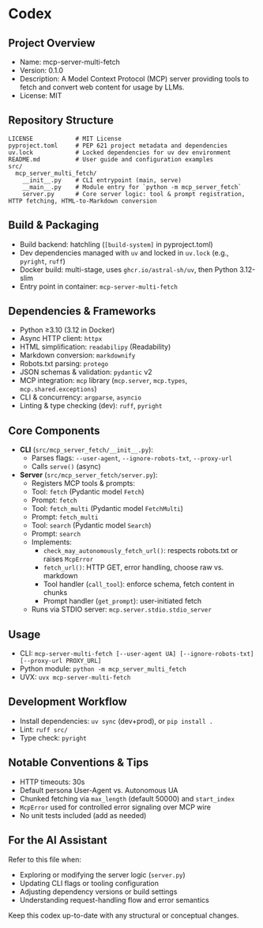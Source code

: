  # Codex

 ## Project Overview
 - Name: mcp-server-multi-fetch
 - Version: 0.1.0
 - Description: A Model Context Protocol (MCP) server providing tools to fetch and convert web content for usage by LLMs.
 - License: MIT

 ## Repository Structure
 ```
 LICENSE            # MIT License
 pyproject.toml     # PEP 621 project metadata and dependencies
 uv.lock            # Locked dependencies for uv dev environment
 README.md          # User guide and configuration examples
 src/
   mcp_server_multi_fetch/
     __init__.py    # CLI entrypoint (main, serve)
     __main__.py    # Module entry for `python -m mcp_server_fetch`
     server.py      # Core server logic: tool & prompt registration, HTTP fetching, HTML-to-Markdown conversion
 ```

 ## Build & Packaging
 - Build backend: hatchling (`[build-system]` in pyproject.toml)
 - Dev dependencies managed with `uv` and locked in `uv.lock` (e.g., `pyright`, `ruff`)
 - Docker build: multi-stage, uses `ghcr.io/astral-sh/uv`, then Python 3.12-slim
 - Entry point in container: `mcp-server-multi-fetch`

 ## Dependencies & Frameworks
 - Python ≥3.10 (3.12 in Docker)
 - Async HTTP client: `httpx`
 - HTML simplification: `readabilipy` (Readability)
 - Markdown conversion: `markdownify`
 - Robots.txt parsing: `protego`
 - JSON schemas & validation: `pydantic` v2
 - MCP integration: `mcp` library (`mcp.server`, `mcp.types`, `mcp.shared.exceptions`)
 - CLI & concurrency: `argparse`, `asyncio`
 - Linting & type checking (dev): `ruff`, `pyright`

 ## Core Components
 - **CLI** (`src/mcp_server_fetch/__init__.py`):
   - Parses flags: `--user-agent`, `--ignore-robots-txt`, `--proxy-url`
   - Calls `serve()` (async)
 - **Server** (`src/mcp_server_fetch/server.py`):
    - Registers MCP tools & prompts:
    - Tool: `fetch` (Pydantic model `Fetch`)
    - Prompt: `fetch`
    - Tool: `fetch_multi` (Pydantic model `FetchMulti`)
    - Prompt: `fetch_multi`
    - Tool: `search` (Pydantic model `Search`)
    - Prompt: `search`
   - Implements:
     - `check_may_autonomously_fetch_url()`: respects robots.txt or raises `McpError`
     - `fetch_url()`: HTTP GET, error handling, choose raw vs. markdown
     - Tool handler (`call_tool`): enforce schema, fetch content in chunks
     - Prompt handler (`get_prompt`): user-initiated fetch
   - Runs via STDIO server: `mcp.server.stdio.stdio_server`

 ## Usage
 - CLI: `mcp-server-multi-fetch [--user-agent UA] [--ignore-robots-txt] [--proxy-url PROXY_URL]`
 - Python module: `python -m mcp_server_multi_fetch`
 - UVX: `uvx mcp-server-multi-fetch`

 ## Development Workflow
 - Install dependencies: `uv sync` (dev+prod), or `pip install .`
 - Lint: `ruff src/`
 - Type check: `pyright`

 ## Notable Conventions & Tips
 - HTTP timeouts: 30s
 - Default persona User-Agent vs. Autonomous UA
 - Chunked fetching via `max_length` (default 50000) and `start_index`
 - `McpError` used for controlled error signaling over MCP wire
 - No unit tests included (add as needed)

 ## For the AI Assistant
 Refer to this file when:
 - Exploring or modifying the server logic (`server.py`)
 - Updating CLI flags or tooling configuration
 - Adjusting dependency versions or build settings
 - Understanding request-handling flow and error semantics

 Keep this codex up-to-date with any structural or conceptual changes.
